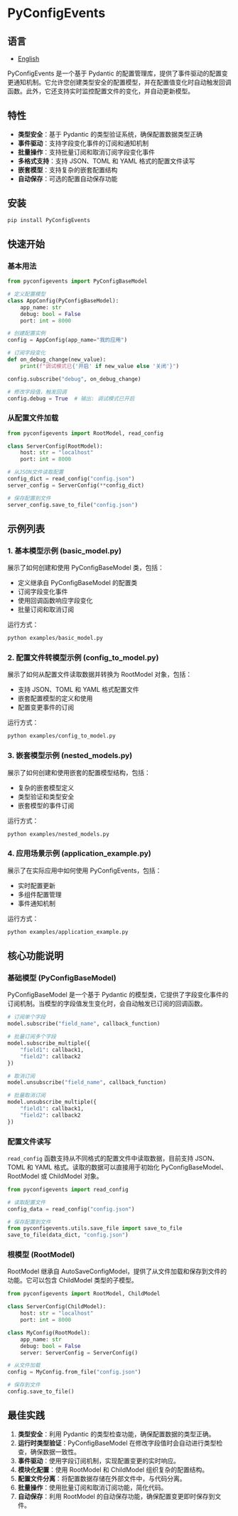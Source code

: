 # PyConfigEvents

## 语言

- [English](README_EN.md)

PyConfigEvents 是一个基于 Pydantic 的配置管理库，提供了事件驱动的配置变更通知机制。它允许您创建类型安全的配置模型，并在配置值变化时自动触发回调函数。此外，它还支持实时监控配置文件的变化，并自动更新模型。

## 特性

- **类型安全**：基于 Pydantic 的类型验证系统，确保配置数据类型正确
- **事件驱动**：支持字段变化事件的订阅和通知机制
- **批量操作**：支持批量订阅和取消订阅字段变化事件
- **多格式支持**：支持 JSON、TOML 和 YAML 格式的配置文件读写
- **嵌套模型**：支持复杂的嵌套配置结构
- **自动保存**：可选的配置自动保存功能

## 安装

```bash
pip install PyConfigEvents
```

## 快速开始

### 基本用法

```python
from pyconfigevents import PyConfigBaseModel

# 定义配置模型
class AppConfig(PyConfigBaseModel):
    app_name: str
    debug: bool = False
    port: int = 8000

# 创建配置实例
config = AppConfig(app_name="我的应用")

# 订阅字段变化
def on_debug_change(new_value):
    print(f"调试模式已{'开启' if new_value else '关闭'}")

config.subscribe("debug", on_debug_change)

# 修改字段值，触发回调
config.debug = True  # 输出: 调试模式已开启
```

### 从配置文件加载

```python
from pyconfigevents import RootModel, read_config

class ServerConfig(RootModel):
    host: str = "localhost"
    port: int = 8000

# 从JSON文件读取配置
config_dict = read_config("config.json")
server_config = ServerConfig(**config_dict)

# 保存配置到文件
server_config.save_to_file("config.json")
```

## 示例列表

### 1. 基本模型示例 (basic_model.py)

展示了如何创建和使用 PyConfigBaseModel 类，包括：

- 定义继承自 PyConfigBaseModel 的配置类
- 订阅字段变化事件
- 使用回调函数响应字段变化
- 批量订阅和取消订阅

运行方式：

```bash
python examples/basic_model.py
```

### 2. 配置文件转模型示例 (config_to_model.py)

展示了如何从配置文件读取数据并转换为 RootModel 对象，包括：

- 支持 JSON、TOML 和 YAML 格式配置文件
- 嵌套配置模型的定义和使用
- 配置变更事件的订阅

运行方式：

```bash
python examples/config_to_model.py
```

### 3. 嵌套模型示例 (nested_models.py)

展示了如何创建和使用嵌套的配置模型结构，包括：

- 复杂的嵌套模型定义
- 类型验证和类型安全
- 嵌套模型的事件订阅

运行方式：

```bash
python examples/nested_models.py
```

### 4. 应用场景示例 (application_example.py)

展示了在实际应用中如何使用 PyConfigEvents，包括：

- 实时配置更新
- 多组件配置管理
- 事件通知机制

运行方式：

```bash
python examples/application_example.py
```

## 核心功能说明

### 基础模型 (PyConfigBaseModel)

PyConfigBaseModel 是一个基于 Pydantic 的模型类，它提供了字段变化事件的订阅机制。当模型的字段值发生变化时，会自动触发已订阅的回调函数。

```python
# 订阅单个字段
model.subscribe("field_name", callback_function)

# 批量订阅多个字段
model.subscribe_multiple({
    "field1": callback1,
    "field2": callback2
})

# 取消订阅
model.unsubscribe("field_name", callback_function)

# 批量取消订阅
model.unsubscribe_multiple({
    "field1": callback1,
    "field2": callback2
})
```

### 配置文件读写

`read_config` 函数支持从不同格式的配置文件中读取数据，目前支持 JSON、TOML 和 YAML 格式。读取的数据可以直接用于初始化 PyConfigBaseModel、RootModel 或 ChildModel 对象。

```python
from pyconfigevents import read_config

# 读取配置文件
config_data = read_config("config.json")

# 保存配置到文件
from pyconfigevents.utils.save_file import save_to_file
save_to_file(data_dict, "config.json")
```

### 根模型 (RootModel)

RootModel 继承自 AutoSaveConfigModel，提供了从文件加载和保存到文件的功能。它可以包含 ChildModel 类型的子模型。

```python
from pyconfigevents import RootModel, ChildModel

class ServerConfig(ChildModel):
    host: str = "localhost"
    port: int = 8000

class MyConfig(RootModel):
    app_name: str
    debug: bool = False
    server: ServerConfig = ServerConfig()

# 从文件加载
config = MyConfig.from_file("config.json")

# 保存到文件
config.save_to_file()
```

## 最佳实践

1. **类型安全**：利用 Pydantic 的类型检查功能，确保配置数据的类型正确。
2. **运行时类型验证**：PyConfigBaseModel 在修改字段值时会自动进行类型检查，确保数据一致性。
3. **事件驱动**：使用字段订阅机制，实现配置变更的实时响应。
4. **模块化配置**：使用 RootModel 和 ChildModel 组织复杂的配置结构。
5. **配置文件分离**：将配置数据存储在外部文件中，与代码分离。
6. **批量操作**：使用批量订阅和取消订阅功能，简化代码。
7. **自动保存**：利用 RootModel 的自动保存功能，确保配置变更即时保存到文件。
